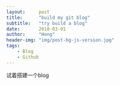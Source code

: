 ```yaml
---
layout:     post
title:      "build my git blog"
subtitle:   "try build a blog"
date:       2018-03-01
author:     "Hong"
header-img: "img/post-bg-js-version.jpg"
tags:
    - Blog
    - Github
---
```



试着搭建一个blog
